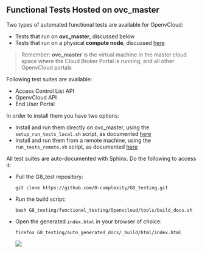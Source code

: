 ## Functional Tests Hosted on ovc_master

Two types of automated functional tests are available for OpenvCloud:
- Tests that run on **ovc_master**, discussed below
- Tests that run on a physical **compute node**, discussed [here](../compute_node_hosted/compute_node_hosted.md)

> Remember: **ovc_master** is the virtual machine in the master cloud space where the Cloud Broker Portal is running, and all other OpenvCloud portals

Following test suites are available:
- Access Control List API 
- OpenvCloud API
- End User Portal

In order to install them you have two options:
- Install and run them directly on ovc_master, using the `setup_run_tests_local.sh` script, as documented [here](local_setup.md)
- Install and run them from a remote machine, using the `run_tests_remote.sh` script, as documented [here](remote_setup.md)

All test suites are auto-documented with Sphinx. Do the following to access it:

- Pull the G8_test repository:
  ```
  git clone https://github.com/0-complexity/G8_testing.git
  ```
- Run the build script:
  ```
  bash G8_testing/functional_testing/Openvcloud/tools/build_docs.sh
  ```
- Open the generated `index.html` in your browser of choice:
  ```
  firefox G8_testing/auto_generated_docs/_build/html/index.html
  ````
  
  ![](sphinx.png)